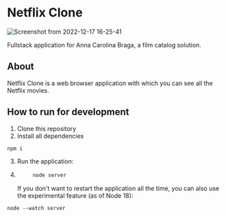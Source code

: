 # Netflix Clone
![Screenshot from 2022-12-17 16-25-41](https://user-images.githubusercontent.com/107212599/208263768-b229956e-b03f-44ca-bc94-eb9570663097.png)

Fullstack application for Anna Carolina Braga, a film catalog solution.

## About

Netflix Clone is a web browser application with which you can see all the Netflix movies.

## How to run for development

1. Clone this repository
2. Install all dependencies

```bash
npm i
```

3. Run the application:
4. ```bash
        node server
   ```
   If you don't want to restart the application all the time, you can also use the experimental feature (as of Node 18):

```
node --watch server
```
